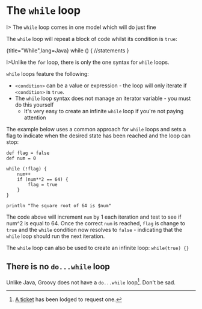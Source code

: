 # The `while` loop

I> The `while` loop comes in one model which will do just fine

The `while` loop will  repeat a block of code whilst its condition is `true`:

{title="While",lang=Java}
	while (<condition>) {
		//statements
	}

I>Unlike the `for` loop, there is only the one syntax for `while` loops.

`while` loops feature the following:

* `<condition>` can be a value or expression - the loop will only iterate if `<condition>` is `true`.
* The `while` loop syntax does not manage an iterator variable - you must do this yourself
	* It's very easy to create an infinite `while` loop if you're not paying attention

The example below uses a common approach for `while` loops and sets a flag to indicate when the desired state has been reached and the loop can stop:

	def flag = false
	def num = 0

	while (!flag) {
	    num++
	    if (num**2 == 64) {
	        flag = true
	    }
	}

	println "The square root of 64 is $num"

The code above will increment `num` by 1 each iteration and test to see if num^2 is equal to 64. Once the correct `num` is reached, `flag` is change to `true` and the `while` condition now resolves to `false` - indicating that the `while` loop should run the next iteration.

The `while` loop can also be used to create an infinite loop: `while(true) {}`

## There is no `do...while` loop

Unlike Java, Groovy does not have a `do...while` loop[^dowhile]. Don't be sad.

[^dowhile]: [A ticket](https://jira.codehaus.org/browse/GROOVY-5348) has been lodged to request one.
